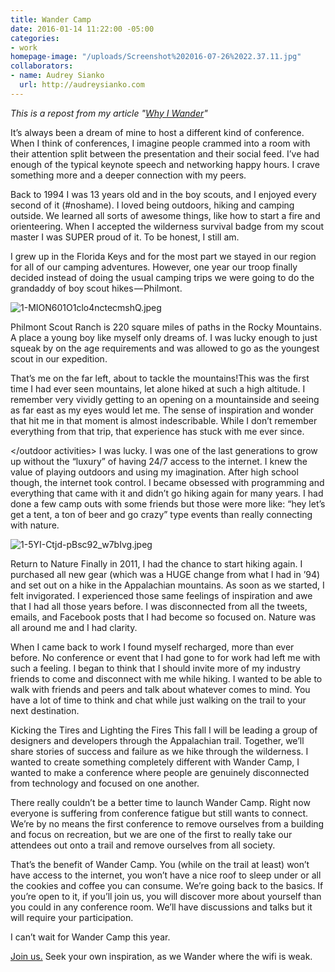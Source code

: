 ```yaml
---
title: Wander Camp
date: 2016-01-14 11:22:00 -05:00
categories:
- work
homepage-image: "/uploads/Screenshot%202016-07-26%2022.37.11.jpg"
collaborators:
- name: Audrey Sianko
  url: http://audreysianko.com
---
```


_This is a repost from my article "[Why I Wander](https://medium.com/@imjameshall/why-i-wander-ff316e82cbd1#.pzob92w79)"_

It’s always been a dream of mine to host a different kind of conference. When I think of conferences, I imagine people crammed into a room with their attention split between the presentation and their social feed. I’ve had enough of the typical keynote speech and networking happy hours. I crave something more and a deeper connection with my peers.

Back to 1994 I was 13 years old and in the boy scouts, and I enjoyed every second of it (#noshame). I loved being outdoors, hiking and camping outside. We learned all sorts of awesome things, like how to start a fire and orienteering. When I accepted the wilderness survival badge from my scout master I was SUPER proud of it. To be honest, I still am.

I grew up in the Florida Keys and for the most part we stayed in our region for all of our camping adventures. However, one year our troop finally decided instead of doing the usual camping trips we were going to do the grandaddy of boy scout hikes — Philmont.

![1-MION601O1clo4nctecmshQ.jpeg](/uploads/1-MION601O1clo4nctecmshQ.jpeg)

Philmont Scout Ranch is 220 square miles of paths in the Rocky Mountains. A place a young boy like myself only dreams of. I was lucky enough to just squeak by on the age requirements and was allowed to go as the youngest scout in our expedition.

That’s me on the far left, about to tackle the mountains!This was the first time I had ever seen mountains, let alone hiked at such a high altitude. I remember very vividly getting to an opening on a mountainside and seeing as far east as my eyes would let me. The sense of inspiration and wonder that hit me in that moment is almost indescribable. While I don’t remember everything from that trip, that experience has stuck with me ever since.

</outdoor activities> I was lucky. I was one of the last generations to grow up without the “luxury” of having 24/7 access to the internet. I knew the value of playing outdoors and using my imagination. After high school though, the internet took control. I became obsessed with programming and everything that came with it and didn’t go hiking again for many years. I had done a few camp outs with some friends but those were more like: “hey let’s get a tent, a ton of beer and go crazy” type events than really connecting with nature.

![1-5YI-Ctjd-pBsc92_w7bIvg.jpeg](/uploads/1-5YI-Ctjd-pBsc92_w7bIvg.jpeg)

Return to Nature Finally in 2011, I had the chance to start hiking again. I purchased all new gear (which was a HUGE change from what I had in ’94) and set out on a hike in the Appalachian mountains. As soon as we started, I felt invigorated. I experienced those same feelings of inspiration and awe that I had all those years before. I was disconnected from all the tweets, emails, and Facebook posts that I had become so focused on. Nature was all around me and I had clarity.

When I came back to work I found myself recharged, more than ever before. No conference or event that I had gone to for work had left me with such a feeling. I began to think that I should invite more of my industry friends to come and disconnect with me while hiking. I wanted to be able to walk with friends and peers and talk about whatever comes to mind. You have a lot of time to think and chat while just walking on the trail to your next destination.

Kicking the Tires and Lighting the Fires This fall I will be leading a group of designers and developers through the Appalachian trail. Together, we’ll share stories of success and failure as we hike through the wilderness. I wanted to create something completely different with Wander Camp, I wanted to make a conference where people are genuinely disconnected from technology and focused on one another.

There really couldn’t be a better time to launch Wander Camp. Right now everyone is suffering from conference fatigue but still wants to connect. We’re by no means the first conference to remove ourselves from a building and focus on recreation, but we are one of the first to really take our attendees out onto a trail and remove ourselves from all society.

That’s the benefit of Wander Camp. You (while on the trail at least) won’t have access to the internet, you won’t have a nice roof to sleep under or all the cookies and coffee you can consume. We’re going back to the basics. If you’re open to it, if you’ll join us, you will discover more about yourself than you could in any conference room. We’ll have discussions and talks but it will require your participation.

I can’t wait for Wander Camp this year.

[Join us.](http://wander.camp) Seek your own inspiration, as we Wander where the wifi is weak.